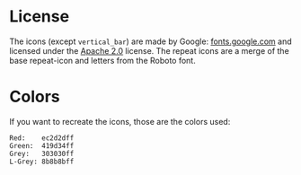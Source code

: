 # License
The icons (except `vertical_bar`) are made by Google: [fonts.google.com](https://fonts.google.com) and licensed under the 
[Apache 2.0](https://www.apache.org/licenses/LICENSE-2.0.html) license. The repeat icons are a merge of the base repeat-icon and letters from the Roboto font.


# Colors
If you want to recreate the icons, those are the colors used:
```
Red:    ec2d2dff
Green:  419d34ff
Grey:   303030ff
L-Grey: 8b8b8bff
```
